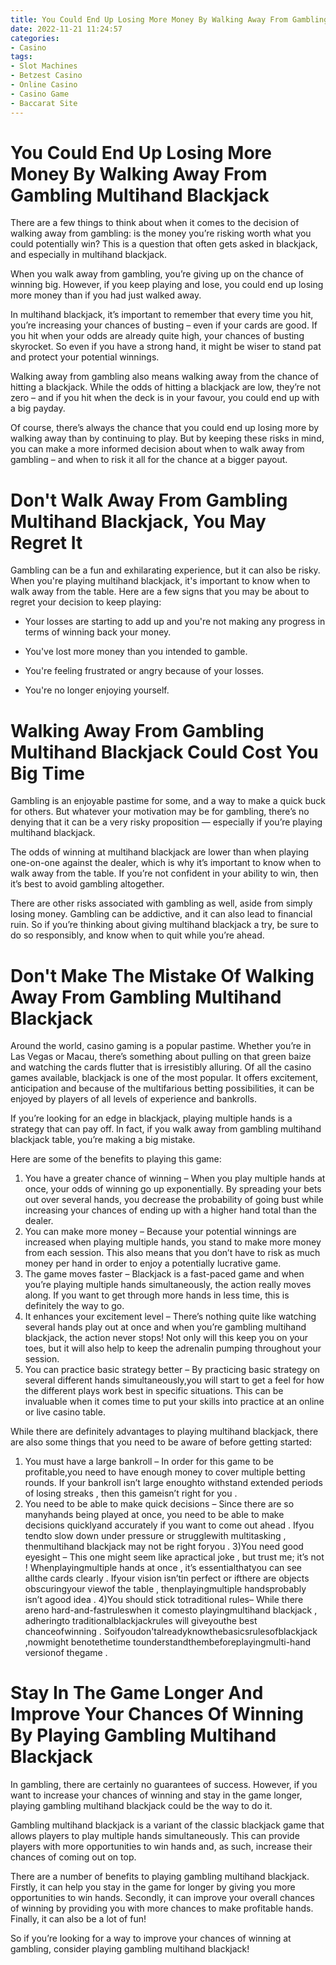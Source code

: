 ```yaml
---
title: You Could End Up Losing More Money By Walking Away From Gambling Multihand Blackjack 
date: 2022-11-21 11:24:57
categories:
- Casino
tags:
- Slot Machines
- Betzest Casino
- Online Casino
- Casino Game
- Baccarat Site
---
```



#  You Could End Up Losing More Money By Walking Away From Gambling Multihand Blackjack 

There are a few things to think about when it comes to the decision of walking away from gambling: is the money you’re risking worth what you could potentially win?  This is a question that often gets asked in blackjack, and especially in multihand blackjack. 

When you walk away from gambling, you’re giving up on the chance of winning big. However, if you keep playing and lose, you could end up losing more money than if you had just walked away. 

In multihand blackjack, it’s important to remember that every time you hit, you’re increasing your chances of busting – even if your cards are good. If you hit when your odds are already quite high, your chances of busting skyrocket. So even if you have a strong hand, it might be wiser to stand pat and protect your potential winnings. 

 Walking away from gambling also means walking away from the chance of hitting a blackjack. While the odds of hitting a blackjack are low, they’re not zero – and if you hit when the deck is in your favour, you could end up with a big payday. 

Of course, there’s always the chance that you could end up losing more by walking away than by continuing to play. But by keeping these risks in mind, you can make a more informed decision about when to walk away from gambling – and when to risk it all for the chance at a bigger payout.

#  Don't Walk Away From Gambling Multihand Blackjack, You May Regret It 

Gambling can be a fun and exhilarating experience, but it can also be risky. When you're playing multihand blackjack, it's important to know when to walk away from the table. Here are a few signs that you may be about to regret your decision to keep playing:

* Your losses are starting to add up and you're not making any progress in terms of winning back your money.

* You've lost more money than you intended to gamble.

* You're feeling frustrated or angry because of your losses.

* You're no longer enjoying yourself.

#  Walking Away From Gambling Multihand Blackjack Could Cost You Big Time 

Gambling is an enjoyable pastime for some, and a way to make a quick buck for others. But whatever your motivation may be for gambling, there’s no denying that it can be a very risky proposition — especially if you’re playing multihand blackjack.

The odds of winning at multihand blackjack are lower than when playing one-on-one against the dealer, which is why it’s important to know when to walk away from the table. If you’re not confident in your ability to win, then it’s best to avoid gambling altogether.

There are other risks associated with gambling as well, aside from simply losing money. Gambling can be addictive, and it can also lead to financial ruin. So if you’re thinking about giving multihand blackjack a try, be sure to do so responsibly, and know when to quit while you’re ahead.

#  Don't Make The Mistake Of Walking Away From Gambling Multihand Blackjack 

Around the world, casino gaming is a popular pastime. Whether you’re in Las Vegas or Macau, there’s something about pulling on that green baize and watching the cards flutter that is irresistibly alluring. Of all the casino games available, blackjack is one of the most popular. It offers excitement, anticipation and because of the multifarious betting possibilities, it can be enjoyed by players of all levels of experience and bankrolls.

If you’re looking for an edge in blackjack, playing multiple hands is a strategy that can pay off. In fact, if you walk away from gambling multihand blackjack table, you’re making a big mistake. 

Here are some of the benefits to playing this game: 
1) You have a greater chance of winning – When you play multiple hands at once, your odds of winning go up exponentially. By spreading your bets out over several hands, you decrease the probability of going bust while increasing your chances of ending up with a higher hand total than the dealer. 
2) You can make more money – Because your potential winnings are increased when playing multiple hands, you stand to make more money from each session. This also means that you don’t have to risk as much money per hand in order to enjoy a potentially lucrative game. 
3) The game moves faster – Blackjack is a fast-paced game and when you’re playing multiple hands simultaneously, the action really moves along. If you want to get through more hands in less time, this is definitely the way to go. 
4) It enhances your excitement level – There’s nothing quite like watching several hands play out at once and when you’re gambling multihand blackjack, the action never stops! Not only will this keep you on your toes, but it will also help to keep the adrenalin pumping throughout your session. 
5) You can practice basic strategy better – By practicing basic strategy on several different hands simultaneously,you will start to get a feel for how the different plays work best in specific situations. This can be invaluable when it comes time to put your skills into practice at an online or live casino table.

While there are definitely advantages to playing multihand blackjack, there are also some things that you need to be aware of before getting started: 
1) You must have a large bankroll – In order for this game to be profitable,you need to have enough money to cover multiple betting rounds. If your bankroll isn’t large enoughto withstand extended periods of losing streaks , then this gameisn’t right for you . 
2) You need to be able to make quick decisions – Since there are so manyhands being played at once, you need to be able to make decisions quicklyand accurately if you want to come out ahead . Ifyou tendto slow down under pressure or strugglewith multitasking , thenmultihand blackjack may not be right foryou . 
3)You need good eyesight – This one might seem like apractical joke , but trust me; it’s not ! Whenplayingmultiple hands at once , it’s essentialthatyou can see allthe cards clearly . Ifyour vision isn’tin perfect or ifthere are objects obscuringyour viewof the table , thenplayingmultiple handsprobably isn’t agood idea . 
4)You should stick totraditional rules– While there areno hard-and-fastruleswhen it comesto playingmultihand blackjack , adheringto traditionalblackjackrules will giveyouthe best chanceofwinning . Soifyoudon'talreadyknowthebasicsrulesofblackjack ,nowmight benotethetime tounderstandthembeforeplayingmulti-hand versionof thegame .

#  Stay In The Game Longer And Improve Your Chances Of Winning By Playing Gambling Multihand Blackjack

In gambling, there are certainly no guarantees of success. However, if you want to increase your chances of winning and stay in the game longer, playing gambling multihand blackjack could be the way to do it.

Gambling multihand blackjack is a variant of the classic blackjack game that allows players to play multiple hands simultaneously. This can provide players with more opportunities to win hands and, as such, increase their chances of coming out on top.

There are a number of benefits to playing gambling multihand blackjack. Firstly, it can help you stay in the game for longer by giving you more opportunities to win hands. Secondly, it can improve your overall chances of winning by providing you with more chances to make profitable hands. Finally, it can also be a lot of fun!

So if you’re looking for a way to improve your chances of winning at gambling, consider playing gambling multihand blackjack!